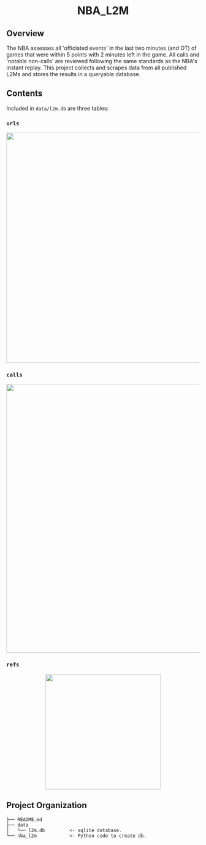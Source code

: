 <h1 align="center">
  NBA_L2M
</h1>

## Overview
The NBA assesses all 'officiated events' in the last two minutes (and OT) of games that were within 5 points with 2 minutes left in the game. All calls and 'notable non-calls' are reviewed following the same standards as the NBA's instant replay. This project collects and scrapes data from all published L2Ms and stores the results in a queryable database.

## Contents
Included in `data/l2m.db` are three tables:
### `urls`
<p align="center">
    <img width="600" src="https://github.com/jvani/NBA_L2M/blob/master/data/urls.png?raw=true"></img>
</p>

### `calls`
<p align="center">
    <img width="700" src="https://github.com/jvani/NBA_L2M/blob/master/data/calls.png?raw=true"></img>
</p>

### `refs`
<p align="center">
    <img width="300" src="https://github.com/jvani/NBA_L2M/blob/master/data/refs.png?raw=true"></img>
</p>

## Project Organization

    ├── README.md
    ├── data
    │   └── l2m.db         <- sqlite database.           
    └── nba_l2m            <- Python code to create db.

